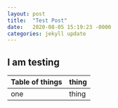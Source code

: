 ```yaml
---
layout: post
title:  "Test Post"
date:   2020-08-05 15:19:23 -0000
categories: jekyll update
---
```


## I am testing

| Table of things | thing |
| -- | -- |
| one | thing |
